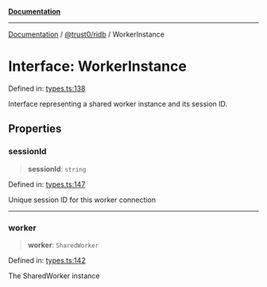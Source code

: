 [**Documentation**](../../../README.md)

***

[Documentation](../../../README.md) / [@trust0/ridb](../README.md) / WorkerInstance

# Interface: WorkerInstance

Defined in: [types.ts:138](https://github.com/trust0-project/RIDB/blob/91e7813a35b584c4be51c3ad177dcd0789b2b572/packages/ridb/src/types.ts#L138)

Interface representing a shared worker instance and its session ID.

## Properties

### sessionId

> **sessionId**: `string`

Defined in: [types.ts:147](https://github.com/trust0-project/RIDB/blob/91e7813a35b584c4be51c3ad177dcd0789b2b572/packages/ridb/src/types.ts#L147)

Unique session ID for this worker connection

***

### worker

> **worker**: `SharedWorker`

Defined in: [types.ts:142](https://github.com/trust0-project/RIDB/blob/91e7813a35b584c4be51c3ad177dcd0789b2b572/packages/ridb/src/types.ts#L142)

The SharedWorker instance
